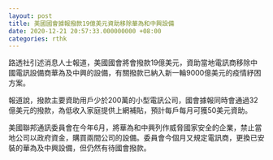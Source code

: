 ```yaml
---
layout: post
title: 美國國會據報撥款19億美元資助移除華為和中興設備
date: 2020-12-21 20:57:33.000000000 +08:00
categories: rthk
---
```


路透社引述消息人士報道，美國國會將會撥款19億美元，資助當地電訊商移除中國電訊設備商華為及中興的設備，有關撥款已納入新一輪9000億美元的疫情紓困方案。

報道說，撥款主要資助用戶少於200萬的小型電訊公司，國會據報同時會通過32億美元的撥款，為低收入家庭提供上網補貼，預計每戶每月可獲50美元資助。

美國聯邦通訊委員會在今年6月，將華為和中興列作威脅國家安全的企業，禁止當地公司以政府資金，購買兩間公司的設備。委員會今個月又規定電訊商，更換已安裝的華為及中興設備，但仍然有待國會撥款。
